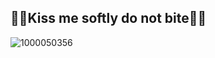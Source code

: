 ## **💢🔺Kiss me softly do not bite🔻💢**

![1000050356](https://github.com/user-attachments/assets/8cfaf546-c9ba-42e2-8e4e-779fddf4b5f1)
